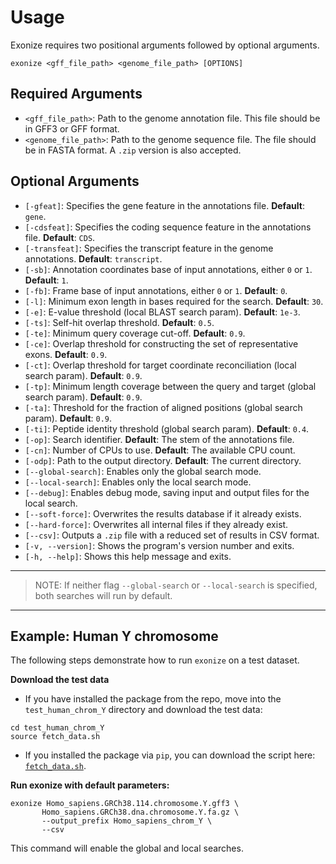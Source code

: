 
Usage
============

Exonize requires two positional arguments followed by optional arguments. 

```
exonize <gff_file_path> <genome_file_path> [OPTIONS]
```

Required Arguments
---------------------

- `<gff_file_path>`: Path to the genome annotation file. This file should be in GFF3 or GFF format.
- `<genome_file_path>`: Path to the genome sequence file. The file should be in FASTA format. A `.zip` version is also accepted.
 
Optional Arguments
---------------------
- `[-gfeat]`: Specifies the gene feature in the annotations file. **Default**: `gene`.
- `[-cdsfeat]`: Specifies the coding sequence feature in the annotations file. **Default**: `CDS`.
- `[-transfeat]`: Specifies the transcript feature in the genome annotations. **Default**: `transcript`.
- `[-sb]`: Annotation coordinates base of input annotations, either `0` or `1`. **Default**: `1`.
- `[-fb]`: Frame base of input annotations, either `0` or `1`. **Default**: `0`.
- `[-l]`: Minimum exon length in bases required for the search. **Default**: `30`.
- `[-e]`: E-value threshold (local BLAST search param). **Default**: `1e-3`.
- `[-ts]`: Self-hit overlap threshold. **Default**: `0.5`.
- `[-te]`: Minimum query coverage cut-off. **Default**: `0.9`.
- `[-ce]`: Overlap threshold for constructing the set of representative exons. **Default**: `0.9`.
- `[-ct]`: Overlap threshold for target coordinate reconciliation (local search param). **Default**: `0.9`.
- `[-tp]`: Minimum length coverage between the query and target (global search param). **Default**: `0.9`.
- `[-ta]`: Threshold for the fraction of aligned positions (global search param). **Default**: `0.9`.
- `[-ti]`: Peptide identity threshold  (global search param). **Default**: `0.4`.
- `[-op]`: Search identifier. **Default**: The stem of the annotations file.
- `[-cn]`: Number of CPUs to use. **Default**: The available CPU count.
- `[-odp]`: Path to the output directory. **Default**: The current directory.
- `[--global-search]`: Enables only the global search mode.
- `[--local-search]`: Enables only the local search mode.
- `[--debug]`: Enables debug mode, saving input and output files for the local search.
- `[--soft-force]`: Overwrites the results database if it already exists.
- `[--hard-force]`: Overwrites all internal files if they already exist.
- `[--csv]`: Outputs a `.zip` file with a reduced set of results in CSV format.
- `[-v, --version]`: Shows the program's version number and exits.
- `[-h, --help]`: Shows this help message and exits.

---
> NOTE:
> If neither flag `--global-search` or `--local-search` is specified, both searches will run by default.
---

Example: Human Y chromosome
---------------------

The following steps demonstrate how to run `exonize` on a test dataset.

**Download the test data**


* If you have installed the package from the repo, move into the `test_human_chrom_Y` directory and download the test data:

```
cd test_human_chrom_Y
source fetch_data.sh
```

  * If you installed the package via `pip`, you can download the script here: [`fetch_data.sh`](https://github.com/msarrias/exonize/blob/main/test_human_chrom_Y/fetch_data.sh).

**Run exonize with default parameters:**

```
exonize Homo_sapiens.GRCh38.114.chromosome.Y.gff3 \
       Homo_sapiens.GRCh38.dna.chromosome.Y.fa.gz \
       --output_prefix Homo_sapiens_chrom_Y \
       --csv
```

This command will enable the global and local searches.
